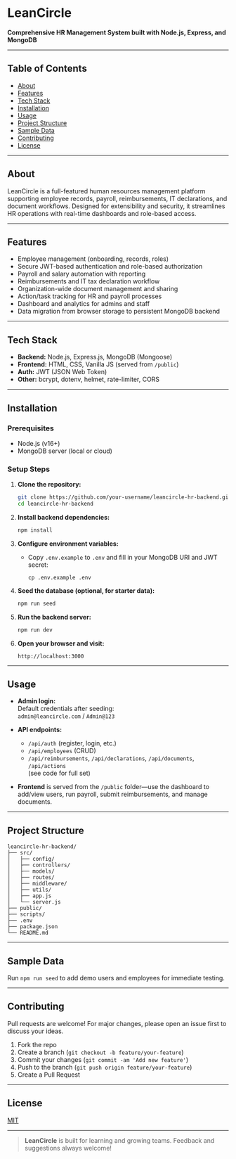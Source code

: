 # LeanCircle

**Comprehensive HR Management System built with Node.js, Express, and MongoDB**

---

## Table of Contents

- [About](#about)
- [Features](#features)
- [Tech Stack](#tech-stack)
- [Installation](#installation)
- [Usage](#usage)
- [Project Structure](#project-structure)
- [Sample Data](#sample-data)
- [Contributing](#contributing)
- [License](#license)

---

## About

LeanCircle is a full-featured human resources management platform supporting employee records, payroll, reimbursements, IT declarations, and document workflows. Designed for extensibility and security, it streamlines HR operations with real-time dashboards and role-based access.

---

## Features

- Employee management (onboarding, records, roles)
- Secure JWT-based authentication and role-based authorization
- Payroll and salary automation with reporting
- Reimbursements and IT tax declaration workflow
- Organization-wide document management and sharing
- Action/task tracking for HR and payroll processes
- Dashboard and analytics for admins and staff
- Data migration from browser storage to persistent MongoDB backend

---

## Tech Stack

- **Backend:** Node.js, Express.js, MongoDB (Mongoose)
- **Frontend:** HTML, CSS, Vanilla JS (served from `/public`)
- **Auth:** JWT (JSON Web Token)
- **Other:** bcrypt, dotenv, helmet, rate-limiter, CORS

---

## Installation

### Prerequisites

- Node.js (v16+)
- MongoDB server (local or cloud)

### Setup Steps

1. **Clone the repository:**
   ```sh
   git clone https://github.com/your-username/leancircle-hr-backend.git
   cd leancircle-hr-backend
   ```

2. **Install backend dependencies:**
   ```sh
   npm install
   ```

3. **Configure environment variables:**
   - Copy `.env.example` to `.env` and fill in your MongoDB URI and JWT secret:
     ```
     cp .env.example .env
     ```

4. **Seed the database (optional, for starter data):**
   ```sh
   npm run seed
   ```

5. **Run the backend server:**
   ```sh
   npm run dev
   ```

6. **Open your browser and visit:**
   ```
   http://localhost:3000
   ```

---

## Usage

- **Admin login:**  
  Default credentials after seeding:  
  `admin@leancircle.com` / `Admin@123`

- **API endpoints:**  
  - `/api/auth` (register, login, etc.)
  - `/api/employees` (CRUD)
  - `/api/reimbursements`, `/api/declarations`, `/api/documents`, `/api/actions`  
  (see code for full set)

- **Frontend** is served from the `/public` folder—use the dashboard to add/view users, run payroll, submit reimbursements, and manage documents.

---

## Project Structure

```
leancircle-hr-backend/
├── src/
│   ├── config/
│   ├── controllers/
│   ├── models/
│   ├── routes/
│   ├── middleware/
│   ├── utils/
│   ├── app.js
│   └── server.js
├── public/
├── scripts/
├── .env
├── package.json
└── README.md
```

---

## Sample Data

Run `npm run seed` to add demo users and employees for immediate testing.

---

## Contributing

Pull requests are welcome! For major changes, please open an issue first to discuss your ideas.

1. Fork the repo
2. Create a branch (`git checkout -b feature/your-feature`)
3. Commit your changes (`git commit -am 'Add new feature'`)
4. Push to the branch (`git push origin feature/your-feature`)
5. Create a Pull Request

---

## License

[MIT](LICENSE)

---

> **LeanCircle** is built for learning and growing teams. Feedback and suggestions always welcome!
